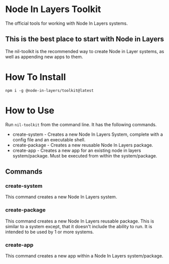# Node In Layers Toolkit

The official tools for working with Node In Layers systems.

## This is the best place to start with Node in Layers

The nil-toolkit is the recommended way to create Node in Layer systems, as well as appending new apps to them.

# How To Install

`npm i -g @node-in-layers/toolkit@latest`

# How to Use

Run `nil-toolkit` from the command line. It has the following commands.

- create-system - Creates a new Node In Layers System, complete with a config file and an executable shell.
- create-package - Creates a new reusable Node In Layers package.
- create-app - Creates a new app for an existing node in layers system/package. Must be executed from within the system/package.

## Commands

### create-system

This command creates a new Node In Layers system.

### create-package

This command creates a new Node In Layers reusable package. This is similar to a system except, that it doesn't include the ability to run. It is intended to be used by 1 or more systems.

### create-app

This command creates a new app within a Node In Layers system/package.
